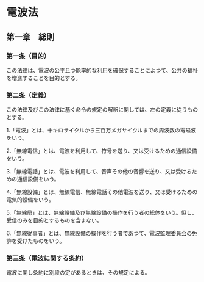 # 電波法

## 第一章　総則

### 第一条（目的）

この法律は、電波の公平且つ能率的な利用を確保することによつて、公共の福祉を増進することを目的とする。

### 第二条（定義）

この法律及びこの法律に基く命令の規定の解釈に関しては、左の定義に従うものとする。

1.「電波」とは、十キロサイクルから三百万メガサイクルまでの周波数の電磁波をいう。

2.「無線電信」とは、電波を利用して、符号を送り、又は受けるための通信設備をいう。

3.「無線電話」とは、電波を利用して、音声その他の音響を送り、又は受けるための通信設備をいう。

4.「無線設備」とは、無線電信、無線電話その他電波を送り、又は受けるための電気的設備をいう。

5.「無線局」とは、無線設備及び無線設備の操作を行う者の総体をいう。但し、受信のみを目的とするものを含まない。

6.「無線従事者」とは、無線設備の操作を行う者であつて、電波監理委員会の免許を受けたものをいう。

### 第三条（電波に関する条約）

電波に関し条約に別段の定があるときは、その規定による。